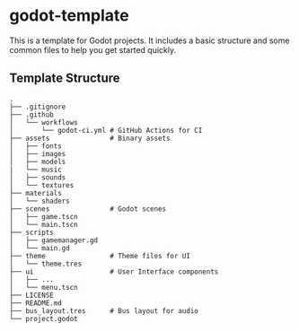 # godot-template

This is a template for Godot projects. It includes a basic structure and some common files to help you get started quickly.

## Template Structure

```
.
├── .gitignore
├── .github
│   └── workflows
│       └── godot-ci.yml # GitHub Actions for CI
├── assets               # Binary assets
│   ├── fonts
│   ├── images
│   ├── models
|   └── music
│   ├── sounds
│   └── textures
├── materials
│   └── shaders
├── scenes               # Godot scenes
│   ├── game.tscn
│   └── main.tscn
├── scripts
│   ├── gamemanager.gd
│   └── main.gd
├── theme                # Theme files for UI
│   └── theme.tres
├── ui                   # User Interface components
│   ├── ...
│   └── menu.tscn
├── LICENSE
├── README.md
├── bus_layout.tres      # Bus layout for audio
└── project.godot
```

